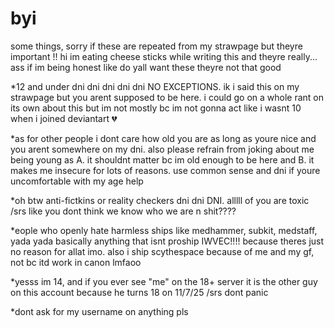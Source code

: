 # byi
some things, sorry if these are repeated from my strawpage but theyre important !! hi im eating cheese sticks while writing this and theyre really... ass if im being honest like do yall want these theyre not that good

*12 and under dni dni dni dni dni NO EXCEPTIONS. ik i said this on my strawpage but you arent supposed to be here. i could go on a whole rant on its own about this but im not mostly bc im not gonna act like i wasnt 10 when i joined deviantart 💔

*as for other people i dont care how old you are as long as youre nice and you arent somewhere on my dni. also please refrain from joking about me being young as A. it shouldnt matter bc im old enough to be here and B. it makes me insecure for lots of reasons. use common sense and dni if youre uncomfortable with my age help

*oh btw anti-fictkins or reality checkers dni dni DNI. alllll of you are toxic /srs like you dont think we know who we are n shit????

*eople who openly hate harmless ships like medhammer, subkit, medstaff, yada yada basically anything that isnt proship IWVEC!!!! because theres just no reason for allat imo. also i ship scythespace because of me and my gf, not bc itd work in canon lmfaoo

*yesss im 14, and if you ever see "me" on the 18+ server it is the other guy on this account because he turns 18 on 11/7/25 /srs dont panic

*dont ask for my username on anything pls
